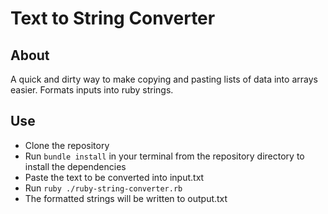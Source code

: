 # Text to String Converter

## About

A quick and dirty way to make copying and pasting lists of data into arrays easier. Formats inputs into ruby strings.

## Use

- Clone the repository
- Run ```bundle install``` in your terminal from the repository directory to install the dependencies
- Paste the text to be converted into input.txt
- Run ```ruby ./ruby-string-converter.rb```
- The formatted strings will be written to output.txt
